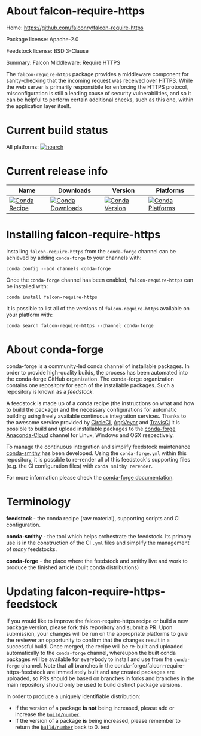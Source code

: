 About falcon-require-https
==========================

Home: https://github.com/falconry/falcon-require-https

Package license: Apache-2.0

Feedstock license: BSD 3-Clause

Summary: Falcon Middleware: Require HTTPS

The ``falcon-require-https`` package provides a middleware component for
sanity-checking that the incoming request was received over HTTPS. While
the web server is primarily responsibile for enforcing the HTTPS protocol,
misconfiguration is still a leading cause of security vulnerabilities, and
so it can be helpful to perform certain additional checks, such as this
one, within the application layer itself.


Current build status
====================

All platforms:
[![noarch](https://img.shields.io/circleci/project/github/conda-forge/falcon-require-https-feedstock/master.svg?label=noarch)](https://circleci.com/gh/conda-forge/falcon-require-https-feedstock)

Current release info
====================

| Name | Downloads | Version | Platforms |
| --- | --- | --- | --- |
| [![Conda Recipe](https://img.shields.io/badge/recipe-falcon--require--https-green.svg)](https://anaconda.org/conda-forge/falcon-require-https) | [![Conda Downloads](https://img.shields.io/conda/dn/conda-forge/falcon-require-https.svg)](https://anaconda.org/conda-forge/falcon-require-https) | [![Conda Version](https://img.shields.io/conda/vn/conda-forge/falcon-require-https.svg)](https://anaconda.org/conda-forge/falcon-require-https) | [![Conda Platforms](https://img.shields.io/conda/pn/conda-forge/falcon-require-https.svg)](https://anaconda.org/conda-forge/falcon-require-https) |

Installing falcon-require-https
===============================

Installing `falcon-require-https` from the `conda-forge` channel can be achieved by adding `conda-forge` to your channels with:

```
conda config --add channels conda-forge
```

Once the `conda-forge` channel has been enabled, `falcon-require-https` can be installed with:

```
conda install falcon-require-https
```

It is possible to list all of the versions of `falcon-require-https` available on your platform with:

```
conda search falcon-require-https --channel conda-forge
```


About conda-forge
=================

conda-forge is a community-led conda channel of installable packages.
In order to provide high-quality builds, the process has been automated into the
conda-forge GitHub organization. The conda-forge organization contains one repository
for each of the installable packages. Such a repository is known as a *feedstock*.

A feedstock is made up of a conda recipe (the instructions on what and how to build
the package) and the necessary configurations for automatic building using freely
available continuous integration services. Thanks to the awesome service provided by
[CircleCI](https://circleci.com/), [AppVeyor](https://www.appveyor.com/)
and [TravisCI](https://travis-ci.org/) it is possible to build and upload installable
packages to the [conda-forge](https://anaconda.org/conda-forge)
[Anaconda-Cloud](https://anaconda.org/) channel for Linux, Windows and OSX respectively.

To manage the continuous integration and simplify feedstock maintenance
[conda-smithy](https://github.com/conda-forge/conda-smithy) has been developed.
Using the ``conda-forge.yml`` within this repository, it is possible to re-render all of
this feedstock's supporting files (e.g. the CI configuration files) with ``conda smithy rerender``.

For more information please check the [conda-forge documentation](https://conda-forge.org/docs/).

Terminology
===========

**feedstock** - the conda recipe (raw material), supporting scripts and CI configuration.

**conda-smithy** - the tool which helps orchestrate the feedstock.
                   Its primary use is in the construction of the CI ``.yml`` files
                   and simplify the management of *many* feedstocks.

**conda-forge** - the place where the feedstock and smithy live and work to
                  produce the finished article (built conda distributions)


Updating falcon-require-https-feedstock
=======================================

If you would like to improve the falcon-require-https recipe or build a new
package version, please fork this repository and submit a PR. Upon submission,
your changes will be run on the appropriate platforms to give the reviewer an
opportunity to confirm that the changes result in a successful build. Once
merged, the recipe will be re-built and uploaded automatically to the
`conda-forge` channel, whereupon the built conda packages will be available for
everybody to install and use from the `conda-forge` channel.
Note that all branches in the conda-forge/falcon-require-https-feedstock are
immediately built and any created packages are uploaded, so PRs should be based
on branches in forks and branches in the main repository should only be used to
build distinct package versions.

In order to produce a uniquely identifiable distribution:
 * If the version of a package **is not** being increased, please add or increase
   the [``build/number``](https://conda.io/docs/user-guide/tasks/build-packages/define-metadata.html#build-number-and-string).
 * If the version of a package **is** being increased, please remember to return
   the [``build/number``](https://conda.io/docs/user-guide/tasks/build-packages/define-metadata.html#build-number-and-string)
   back to 0.
test
